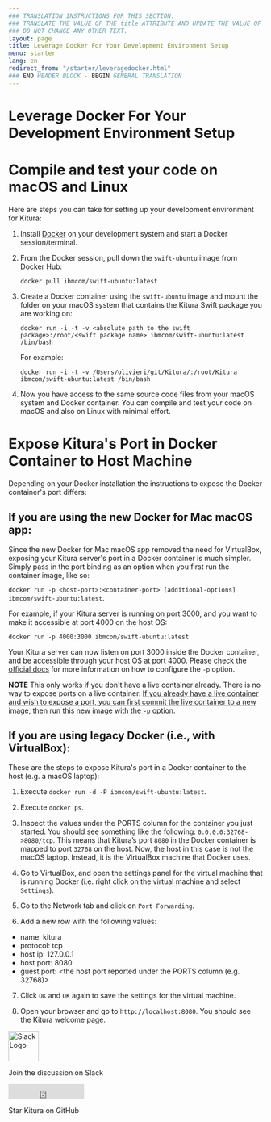 ```yaml
---
### TRANSLATION INSTRUCTIONS FOR THIS SECTION:
### TRANSLATE THE VALUE OF THE title ATTRIBUTE AND UPDATE THE VALUE OF THE lang ATTRIBUTE.
### DO NOT CHANGE ANY OTHER TEXT.
layout: page
title: Leverage Docker For Your Development Environment Setup
menu: starter
lang: en
redirect_from: "/starter/leveragedocker.html"
### END HEADER BLOCK - BEGIN GENERAL TRANSLATION
---
```


<div class="titleBlock">
	<h1>Leverage Docker For Your Development Environment Setup</h1>
</div>


# Compile and test your code on macOS and Linux

Here are steps you can take for setting up your development environment for Kitura:

1. Install [Docker](https://docs.docker.com/engine/installation/) on your development system and start a Docker session/terminal.

2. From the Docker session, pull down the `swift-ubuntu` image from Docker Hub:

   `docker pull ibmcom/swift-ubuntu:latest`

3. Create a Docker container using the `swift-ubuntu` image and mount the folder on your macOS system that contains the Kitura Swift package you are working on:

   `docker run -i -t -v <absolute path to the swift package>:/root/<swift package name> ibmcom/swift-ubuntu:latest /bin/bash`

   For example:

   `docker run -i -t -v /Users/olivieri/git/Kitura/:/root/Kitura ibmcom/swift-ubuntu:latest /bin/bash`

4. Now you have access to the same source code files from your macOS system and Docker container. You can compile and test your code on macOS and also on Linux with minimal effort.


# Expose Kitura's Port in Docker Container to Host Machine

Depending on your Docker installation the instructions to expose the Docker container's port differs:

## If you are using the new Docker for Mac macOS app:

Since the new Docker for Mac macOS app removed the need for VirtualBox, exposing your Kitura server's port in a Docker container is much simpler. Simply pass in the port binding as an option when you first run the container image, like so:

`docker run -p <host-port>:<container-port> [additional-options] ibmcom/swift-ubuntu:latest`.

For example, if your Kitura server is running on port 3000, and you want to make it accessible at port 4000 on the host OS:

`docker run -p 4000:3000 ibmcom/swift-ubuntu:latest`

Your Kitura server can now listen on port 3000 inside the Docker container, and be accessible through your host OS at port 4000. Please check the [official docs](https://docs.docker.com/engine/reference/run/#/expose-incoming-ports) for more information on how to configure the `-p` option.

**NOTE** This only works if you don't have a live container already. There is no way to expose ports on a live container. [If you already have a live container and wish to expose a port, you can first commit the live container to a new image, then run this new image with the `-p` option.](http://stackoverflow.com/a/21374974)

## If you are using legacy Docker (i.e., with VirtualBox):

These are the steps to expose Kitura's port in a Docker container to the host (e.g. a macOS laptop):

1) Execute `docker run -d -P ibmcom/swift-ubuntu:latest`.

2) Execute `docker ps`.

3) Inspect the values under the PORTS column for the container you just started. You should see something like the following: `0.0.0.0:32768->8080/tcp`. This means that Kitura’s port `8080` in the Docker container is mapped to port `32768` on the host. Now, the host in this case is not the macOS laptop. Instead, it is the VirtualBox machine that Docker uses.

4) Go to VirtualBox, and open the settings panel for the virtual machine that is running Docker (i.e. right click on the virtual machine and select `Settings`).

5) Go to the Network tab and click on `Port Forwarding`.

6) Add a new row with the following values:

- name: kitura
- protocol: tcp
- host ip: 127.0.0.1
- host port: 8080
- guest port: &lt;the host port reported under the PORTS column (e.g. 32768)&gt;

7) Click `OK` and `OK` again to save the settings for the virtual machine.

8) Open your browser and go to `http://localhost:8080`. You should see the Kitura welcome page.

<section class="social-section">
	<div class="social-link">
		<a rel="nofollow" href="http://swift-at-ibm-slack.mybluemix.net">
		<img src="https://developer.ibm.com/swift/wp-content/uploads/sites/69/2018/01/slack-150x150.png" alt="Slack Logo" width="60" height="60" class="social-image"/></a>
		<p class="social-header">Join the discussion on Slack</p>
	</div>
	<div  class="social-link">
		<iframe class="social-image" src="https://ghbtns.com/github-btn.html?user=IBM-Swift&amp;repo=Kitura&amp;type=star&amp;count=true&amp;size=large" frameborder="0" scrolling="0" width="150px" height="30px"></iframe>
		<p class="social-header">Star Kitura on GitHub</p>
	</div>
</section>
